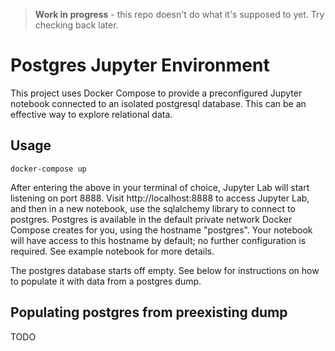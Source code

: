 > **Work in progress** - this repo doesn't do what it's supposed to yet. Try
> checking back later.

# Postgres Jupyter Environment

This project uses Docker Compose to provide a preconfigured Jupyter notebook
connected to an isolated postgresql database. This can be an effective way to
explore relational data.

## Usage

    docker-compose up

After entering the above in your terminal of choice, Jupyter Lab will start
listening on port 8888. Visit http://localhost:8888 to access Jupyter Lab,
and then in a new notebook, use the sqlalchemy library to connect to
postgres. Postgres is available in the default private network Docker Compose
creates for you, using the hostname "postgres". Your notebook will have
access to this hostname by default; no further configuration is required. See
example notebook for more details.

The postgres database starts off empty. See below for instructions on how to
populate it with data from a postgres dump.

## Populating postgres from preexisting dump

TODO